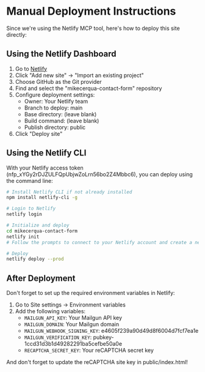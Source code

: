 # Manual Deployment Instructions

Since we're using the Netlify MCP tool, here's how to deploy this site directly:

## Using the Netlify Dashboard

1. Go to [Netlify](https://app.netlify.com/)
2. Click "Add new site" → "Import an existing project"
3. Choose GitHub as the Git provider
4. Find and select the "mikecerqua-contact-form" repository
5. Configure deployment settings:
   - Owner: Your Netlify team
   - Branch to deploy: main
   - Base directory: (leave blank)
   - Build command: (leave blank)
   - Publish directory: public
6. Click "Deploy site"

## Using the Netlify CLI

With your Netlify access token (nfp_xYGy2rDJZULFQpUbjwZoLrn56bo2Z4Mbbc6), you can deploy using the command line:

```bash
# Install Netlify CLI if not already installed
npm install netlify-cli -g

# Login to Netlify
netlify login

# Initialize and deploy
cd mikecerqua-contact-form
netlify init
# Follow the prompts to connect to your Netlify account and create a new site

# Deploy
netlify deploy --prod
```

## After Deployment

Don't forget to set up the required environment variables in Netlify:

1. Go to Site settings → Environment variables
2. Add the following variables:
   - `MAILGUN_API_KEY`: Your Mailgun API key
   - `MAILGUN_DOMAIN`: Your Mailgun domain
   - `MAILGUN_WEBHOOK_SIGNING_KEY`: e4605f239a90d49d8f6004d7fcf7ea1e
   - `MAILGUN_VERIFICATION_KEY`: pubkey-1ccd31d3b1d49282291ba5cefbe50a0e
   - `RECAPTCHA_SECRET_KEY`: Your reCAPTCHA secret key

And don't forget to update the reCAPTCHA site key in public/index.html!
